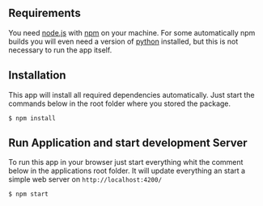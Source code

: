 ## Requirements
You need [node.js](http://nodejs.org) with [npm](http://npmjs.com) on your machine.
For some automatically npm builds you will even need a version of [python](http://www.python.org) installed, but this is not necessary to run the app itself.

## Installation
This app will install all required dependencies automatically. 
Just start the commands below in the root folder where you stored the package.
```SH
$ npm install
```

## Run Application and start development Server
To run this app in your browser just start everything whit the comment below in the applications root folder.
It will update everything an start a simple web server on ``http://localhost:4200/``
```SH
$ npm start
```
